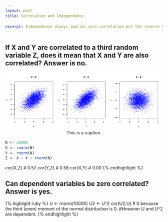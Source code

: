 ```yaml
---
layout: post
title: Correlation and Independence

excerpt: Independence always implies zero correlation but the reverse might not be true. Here is a very simple example to illustrate it in R.
---
```


## If X and Y are correlated to a third random variable Z, does it mean that X and Y are also correlated? Answer is no.

<div class="imgcap">
<img src="/assets/independence_and_correlation/1.png" style="border:none; display: block; margin: 0 auto;">
<div class="thecap" style="text-align:center">This is a caption.</div>
</div>

```r
N <- 10000
X <- rnorm(N)
Y <- rnorm(N)
Z <- X + Y + rnorm(N)
```

cor(X,Z) # 0.57
cor(Y,Z) # 0.58
cor(X,Y) # 0.00
{% endhighlight %}

## Can dependent variables be zero correlated? Answer is yes.

{% highlight ruby %}
U <- rnorm(10000)
U2 <- U^2
cor(U2,U) # 0 because the third (even) moment of the normal distribution is 0.
#However U and U^2 are dependent.
{% endhighlight %}
